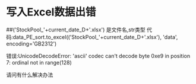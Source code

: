 # 写入Excel数据出错

##('StockPool_'+current_date_D+'.xlsx') 是文件名,str类型
代码:data_PE_sort.to_excel(('StockPool_'+current_date_D+'.xlsx'), 'data', encoding='GB2312')

错误:UnicodeDecodeError: 'ascii' codec can't decode byte 0xe9 in position 7: ordinal not in range(128)

请问有什么解决办法